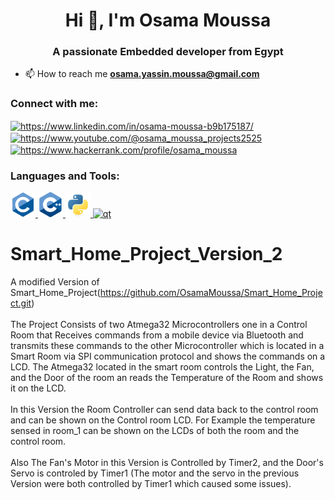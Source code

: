 <h1 align="center">Hi 👋, I'm Osama Moussa</h1>
<h3 align="center">A passionate Embedded developer from Egypt</h3>

- 📫 How to reach me **osama.yassin.moussa@gmail.com**

<h3 align="left">Connect with me:</h3>
<p align="left">
<a href="https://www.linkedin.com/in/osama-moussa-b9b175187/" target="blank"><img align="center" src="https://raw.githubusercontent.com/rahuldkjain/github-profile-readme-generator/master/src/images/icons/Social/linked-in-alt.svg" alt="https://www.linkedin.com/in/osama-moussa-b9b175187/" height="30" width="40" /></a>
<a href="https://www.youtube.com/@osama_moussa_projects2525" target="blank"><img align="center" src="https://raw.githubusercontent.com/rahuldkjain/github-profile-readme-generator/master/src/images/icons/Social/youtube.svg" alt="https://www.youtube.com/@osama_moussa_projects2525" height="30" width="40" /></a>
<a href="https://www.hackerrank.com/profile/osama_moussa" target="blank"><img align="center" src="https://raw.githubusercontent.com/rahuldkjain/github-profile-readme-generator/master/src/images/icons/Social/hackerrank.svg" alt="https://www.hackerrank.com/profile/osama_moussa" height="30" width="40" /></a>
</p>

<h3 align="left">Languages and Tools:</h3>
<p align="left"> <a href="https://www.cprogramming.com/" target="_blank" rel="noreferrer"> <img src="https://raw.githubusercontent.com/devicons/devicon/master/icons/c/c-original.svg" alt="c" width="40" height="40"/> </a> <a href="https://www.w3schools.com/cpp/" target="_blank" rel="noreferrer"> <img src="https://raw.githubusercontent.com/devicons/devicon/master/icons/cplusplus/cplusplus-original.svg" alt="cplusplus" width="40" height="40"/> </a> <a href="https://www.python.org" target="_blank" rel="noreferrer"> <img src="https://raw.githubusercontent.com/devicons/devicon/master/icons/python/python-original.svg" alt="python" width="40" height="40"/> </a> <a href="https://www.qt.io/" target="_blank" rel="noreferrer"> <img src="https://upload.wikimedia.org/wikipedia/commons/0/0b/Qt_logo_2016.svg" alt="qt" width="40" height="40"/> </a> </p>

# Smart_Home_Project_Version_2 
A modified Version of Smart_Home_Project(https://github.com/OsamaMoussa/Smart_Home_Project.git)<br><br>
The Project Consists of two Atmega32 Microcontrollers one in a Control Room that Receives commands from a mobile device via Bluetooth and transmits these commands to the other Microcontroller which is located in a Smart Room via SPI communication protocol and shows the commands on a LCD. The Atmega32 located in the smart room controls the Light, the Fan, and the Door of the room an reads the Temperature of the Room and shows it on the LCD.<br><br>
In this Version the Room Controller can send data back to the control room and can be shown on the Control room LCD. For Example the temperature sensed in room_1 can be shown on the LCDs of both the room and the control room.<br><br>
Also The Fan's Motor in this Version is Controlled by Timer2, and the Door's Servo is controled by Timer1 (The motor and the servo in the previous Version were both controlled by Timer1 which caused some issues).  
